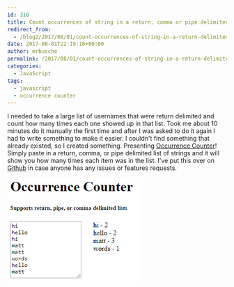 ```yaml
---
id: 310
title: Count occurrences of string in a return, comma or pipe delimited list
redirect_from:
  - /blog2/2017/08/01/count-occurrences-of-string-in-a-return-delimited-list/
date: 2017-08-01T22:19:16+00:00
author: mrbusche
permalink: /2017/08/01/count-occurrences-of-string-in-a-return-delimited-list/
categories:
  - JavaScript
tags:
  - javascript
  - occurrence counter
---
```


I needed to take a large list of usernames that were return delimited and count how many times each one showed up in that list. Took me about 10 minutes do it manually the first time and after I was asked to do it again I had to write something to make it easier. I couldn't find something that already existed, so I created something. Presenting [Occurrence Counter](https://mrbusche.com/p/oc/)! Simply paste in a return, comma, or pipe delimited list of strings and it will show you how many times each item was in the list. I've put this over on [Github](https://github.com/mrbusche/occurrenceCounter) in case anyone has any issues or features requests.

<img src="/images/2017/08/occurrencecounter.png" alt="occurrence counter" />
